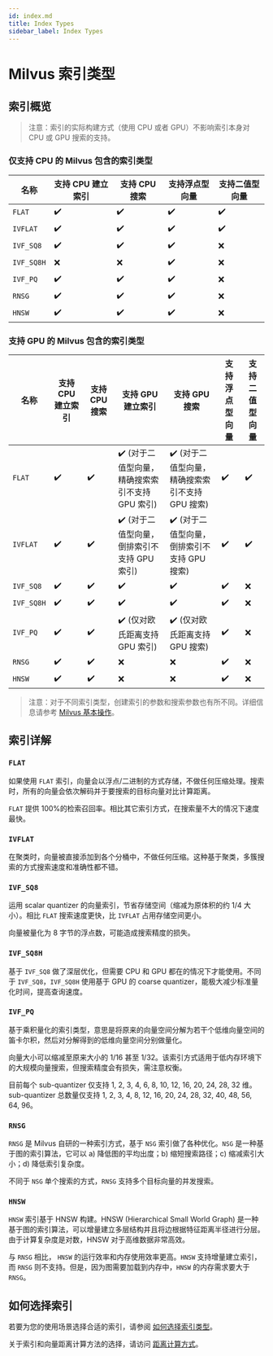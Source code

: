 ```yaml
---
id: index.md
title: Index Types
sidebar_label: Index Types
---
```


# Milvus 索引类型

## 索引概览

> 注意：索引的实际构建方式（使用 CPU 或者 GPU）不影响索引本身对 CPU 或 GPU 搜索的支持。

### 仅支持 CPU 的 Milvus 包含的索引类型

<div class="table-wrapper" markdown="block">

| 名称       | 支持 CPU 建立索引 | 支持 CPU 搜索 | 支持浮点型向量 | 支持二值型向量 |
| ---------- | ----------------- | ------------- | -------------- | -------------- |
| `FLAT`     | ✔️                | ✔️            | ✔️             | ✔️             |
| `IVFLAT`   | ✔️                | ✔️            | ✔️             | ✔️             |
| `IVF_SQ8`  | ✔️                | ✔️            | ✔️             | ❌             |
| `IVF_SQ8H` | ❌                | ❌            | ✔️             | ❌             |
| `IVF_PQ`   | ✔️                | ✔️            | ✔️             | ❌             |
| `RNSG`     | ✔️                | ✔️            | ✔️             | ❌             |
| `HNSW`     | ✔️                | ✔️            | ✔️             | ❌             |

</div>

### 支持 GPU 的 Milvus 包含的索引类型

<div class="table-wrapper" markdown="block">

| 名称       | 支持 CPU 建立索引 | 支持 CPU 搜索 | 支持 GPU 建立索引                                | 支持 GPU 搜索                                    | 支持浮点型向量 | 支持二值型向量 |
| ---------- | ----------------- | ------------- | ------------------------------------------------ | ------------------------------------------------ | -------------- | -------------- |
| `FLAT`     | ✔️                | ✔️            | ✔️ (对于二值型向量，精确搜索索引不支持 GPU 索引) | ✔️ (对于二值型向量，精确搜索索引不支持 GPU 搜索) | ✔️             | ✔️             |
| `IVFLAT`   | ✔️                | ✔️            | ✔️ (对于二值型向量，倒排索引不支持 GPU 索引)     | ✔️ (对于二值型向量，倒排索引不支持 GPU 搜索)     | ✔️             | ✔️             |
| `IVF_SQ8`  | ✔️                | ✔️            | ✔️                                               | ✔️                                               | ✔️             | ❌             |
| `IVF_SQ8H` | ✔️                | ✔️            | ✔️                                               | ✔️                                               | ✔️             | ❌             |
| `IVF_PQ`   | ✔️                | ✔️            | ✔️ (仅对欧氏距离支持 GPU 索引)                   | ✔️ (仅对欧氏距离支持 GPU 搜索)                   | ✔️             | ❌             |
| `RNSG`     | ✔️                | ✔️            | ❌                                               | ❌                                               | ✔️             | ❌             |
| `HNSW`     | ✔️                | ✔️            | ❌                                               | ❌                                               | ✔️             | ❌             |

</div>

> 注意：对于不同索引类型，创建索引的参数和搜索参数也有所不同。详细信息请参考 [Milvus 基本操作](milvus_operation.md)。

## 索引详解

### `FLAT`

如果使用 `FLAT` 索引，向量会以浮点/二进制的方式存储，不做任何压缩处理。搜索时，所有的向量会依次解码并于要搜索的目标向量对比计算距离。

`FLAT` 提供 100%的检索召回率。相比其它索引方式，在搜索量不大的情况下速度最快。

### `IVFLAT`

在聚类时，向量被直接添加到各个分桶中，不做任何压缩。这种基于聚类，多簇搜索的方式搜索速度和准确性都不错。

### `IVF_SQ8`

运用 scalar quantizer 的向量索引，节省存储空间（缩减为原体积的约 1/4 大小）。相比 `FLAT` 搜索速度更快，比 `IVFLAT` 占用存储空间更小。

向量被量化为 8 字节的浮点数，可能造成搜索精度的损失。

### `IVF_SQ8H`

基于 `IVF_SQ8` 做了深层优化，但需要 CPU 和 GPU 都在的情况下才能使用。不同于 `IVF_SQ8`，`IVF_SQ8H` 使用基于 GPU 的 coarse quantizer，能极大减少标准量化时间，提高查询速度。

### `IVF_PQ`

基于乘积量化的索引类型，意思是将原来的向量空间分解为若干个低维向量空间的笛卡尔积，然后对分解得到的低维向量空间分别做量化。

向量大小可以缩减至原来大小的 1/16 甚至 1/32。该索引方式适用于低内存环境下的大规模向量搜索，但搜索精度会有损失，需注意权衡。

目前每个 sub-quantizer 仅支持 1, 2, 3, 4, 6, 8, 10, 12, 16, 20, 24, 28, 32 维。sub-quantizer 总数量仅支持 1, 2, 3, 4, 8, 12, 16, 20, 24, 28, 32, 40, 48, 56, 64, 96。

### `RNSG`

`RNSG` 是 Milvus 自研的一种索引方式，基于 `NSG` 索引做了各种优化。`NSG` 是一种基于图的索引算法，它可以 a) 降低图的平均出度；b) 缩短搜索路径；c) 缩减索引大小；d) 降低索引复杂度。

不同于 `NSG` 单个搜索的方式，`RNSG` 支持多个目标向量的并发搜索。

### `HNSW`

`HNSW` 索引基于 HNSW 构建。HNSW (Hierarchical Small World Graph) 是一种基于图的索引算法，可以增量建立多层结构并且将边根据特征距离半径进行分层。由于计算复杂度是对数，HNSW 对于高维数据非常高效。

与 `RNSG` 相比， `HNSW` 的运行效率和内存使用效率更高。`HNSW` 支持增量建立索引，而 `RNSG` 则不支持。但是，因为图需要加载到内存中，`HNSW` 的内存需求要大于 `RNSG`。

## 如何选择索引

若要为您的使用场景选择合适的索引，请参阅 [如何选择索引类型](https://milvus.io/cn/blogs/2019-12-03-select-index.md)。

关于索引和向量距离计算方法的选择，请访问 [距离计算方式](metric.md)。
